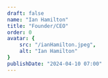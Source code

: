 ```yaml
---
draft: false
name: "Ian Hamilton"
title: "Founder/CEO"
order: 0
avatar: {
    src: "/ianHamilton.jpeg",
    alt: "Ian Hamilton"
}
publishDate: "2024-04-10 07:00"
---
```

